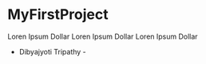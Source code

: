 # MyFirstProject

Loren Ipsum Dollar
Loren Ipsum Dollar
Loren Ipsum Dollar

- Dibyajyoti Tripathy -
